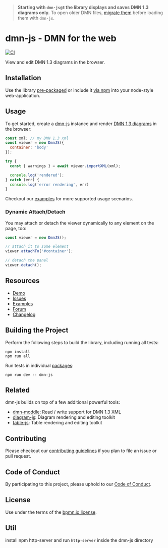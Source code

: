 > __Starting with `dmn-js@8` the library displays and saves DMN 1.3 diagrams only.__ To open older DMN files, [migrate them](https://github.com/bpmn-io/dmn-migrate) before loading them with `dmn-js`.


# dmn-js - DMN for the web

[![CI](https://github.com/bpmn-io/dmn-js/workflows/CI/badge.svg)](https://github.com/bpmn-io/dmn-js/actions?query=workflow%3ACI)

View and edit DMN 1.3 diagrams in the browser.


## Installation

Use the library [pre-packaged](https://github.com/bpmn-io/dmn-js-examples/tree/master/pre-packaged)
or include it [via npm](https://github.com/bpmn-io/dmn-js-examples/tree/master/bundling)
into your node-style web-application.


## Usage

To get started, create a [dmn-js](https://github.com/bpmn-io/dmn-js) instance
and render [DMN 1.3 diagrams](http://www.omg.org/spec/DMN/About-DMN/) in the browser:

```javascript
const xml; // my DMN 1.3 xml
const viewer = new DmnJS({
  container: 'body'
});

try {
  const { warnings } = await viewer.importXML(xml);

  console.log('rendered');
} catch (err) {
  console.log('error rendering', err)
}
```

Checkout our [examples](https://github.com/bpmn-io/dmn-js-examples) for
more supported usage scenarios.


### Dynamic Attach/Detach

You may attach or detach the viewer dynamically to any element on the page, too:

```javascript
const viewer = new DmnJS();

// attach it to some element
viewer.attachTo('#container');

// detach the panel
viewer.detach();
```


## Resources

* [Demo](http://demo.bpmn.io/dmn)
* [Issues](https://github.com/bpmn-io/dmn-js/issues)
* [Examples](https://github.com/bpmn-io/dmn-js-examples)
* [Forum](https://forum.bpmn.io)
* [Changelog](./packages/dmn-js/CHANGELOG.md)


## Building the Project

Perform the following steps to build the library, including running all tests:

```
npm install
npm run all
```

Run tests in individual [packages](./packages):

```
npm run dev -- dmn-js
```


## Related

dmn-js builds on top of a few additional powerful tools:

* [dmn-moddle](https://github.com/bpmn-io/dmn-moddle): Read / write support for DMN 1.3 XML
* [diagram-js](https://github.com/bpmn-io/diagram-js): Diagram rendering and editing toolkit
* [table-js](https://github.com/bpmn-io/table-js): Table rendering and editing toolkit


## Contributing

Please checkout our [contributing guidelines](./.github/CONTRIBUTING.md) if you plan to
file an issue or pull request.


## Code of Conduct

By participating to this project, please uphold to our [Code of Conduct](https://github.com/bpmn-io/.github/blob/master/.github/CODE_OF_CONDUCT.md).


## License

Use under the terms of the [bpmn.io license](http://bpmn.io/license).


## Util
install npm http-server and run
`http-server` 
inside the dmn-js directory
